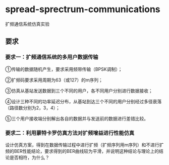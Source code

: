 # spread-sprectrum-communications
扩频通信系统仿真实验
## 要求
### 要求一：扩频通信系统的多用户数据传输
①传输的数据随机产生，要求采用频带传输（BPSK调制）；

②扩频码要求采用周期为63（或127）的m序列；

③仿真从基站发送数据到三个不同的用户，各不同用户分别进行数据接收；

④设计三种不同的功率延迟分布，从基站到达三个不同的用户分别经过多径衰落（路径数分别为2，3，4）；

⑤三个用户接收端分别解出各自的数据并与发送前的数据进行差错比较。
### 要求二：利用蒙特卡罗仿真方法对扩频增益进行性能仿真
设计仿真方案，得到在数据传输过程中进行扩频（扩频序列用m序列）和不进行扩频的BER性能结论，要求得到的BER曲线较为平滑，并说明这种结论与理论上的结论是否相符，为什么？
